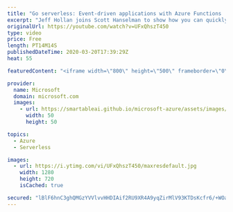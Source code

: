 ```yaml
---
title: "Go serverless: Event-driven applications with Azure Functions | Azure Friday"
excerpt: "Jeff Hollan joins Scott Hanselman to show how you can quickly develop and deploy code to run in the cloud with Azure Functions. Functions can be written in a variety of languages, and will automatically trigger and scale based on your application needs.  1:53 - Demo  Quickstart: Create your first function"
originalUrl: https://youtube.com/watch?v=UFxQhszT450
type: video
price: Free
length: PT14M14S
publishedDateTime: 2020-03-20T17:39:29Z
heat: 55

featuredContent: "<iframe width=\"800\" height=\"500\" frameborder=\"0\" src=\"https://www.youtube.com/embed/UFxQhszT450\" allow=\"accelerometer; autoplay; encrypted-media; gyroscope; picture-in-picture\" allowfullscreen></iframe>"

provider:
  name: Microsoft
  domain: microsoft.com
  images:
    - url: https://smartableai.github.io/microsoft-azure/assets/images/organizations/microsoft.com-50x50.jpg
      width: 50
      height: 50

topics:
  - Azure
  - Serverless

images:
  - url: https://i.ytimg.com/vi/UFxQhszT450/maxresdefault.jpg
    width: 1280
    height: 720
    isCached: true

secured: "lBlF6hnC3ghQMGzYVVlvvHHDIAif2RU9XR4A9yqZirMlV93KTDsKcfr6/+WOasRKjl6WmkE8F/wX/uY6ohaVKMkbmb+X9sbI1foVyDnEh7+iIZLqZ9F/DenCQxzoMcWc2pD9zoZ3idwum1F1RE+ZdOQQgQAE0TnLgeTkWwSw2UUDHhJRoZOnH5ABmV/wuq4PfuT9WSG1HxMfESz8m/c2PsaFIG/M09kDa4SbnmXwGwFnFnGoJMXYZTAVvLAZtkLFjZnouGVMO843UlVUTAc2d+IneK1CEIuWxlQYmm2NU8tfTlm6RLa7PBNtHfOE/LO9GuKatAgfPk3yux0+Pdn1bIE7a8vPTLHRsBRQ9yqHNQgqM/j98u+K+d//+lugyLRjwhreayPHJpQEoksknnk82tquPx8IYtsmAnGUQmu6xC4=;ieV8blwnGSZgskBbtVHV0w=="
---
```


